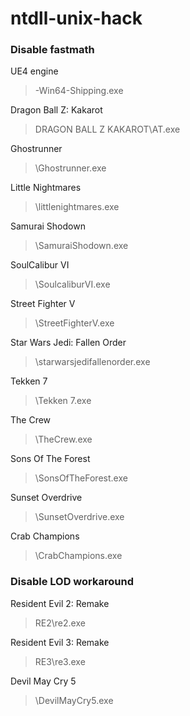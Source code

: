 # ntdll-unix-hack


### Disable fastmath
UE4 engine
> -Win64-Shipping.exe

Dragon Ball Z: Kakarot
> DRAGON BALL Z KAKAROT\\AT.exe

Ghostrunner
> \\Ghostrunner.exe

Little Nightmares
> \\littlenightmares.exe

Samurai Shodown
> \\SamuraiShodown.exe

SoulCalibur VI
> \\SoulcaliburVI.exe

Street Fighter V
> \\StreetFighterV.exe

Star Wars Jedi: Fallen Order
> \\starwarsjedifallenorder.exe

Tekken 7
> \\Tekken 7.exe

The Crew
> \\TheCrew.exe

Sons Of The Forest
> \\SonsOfTheForest.exe

Sunset Overdrive
> \\SunsetOverdrive.exe

Crab Champions
> \\CrabChampions.exe

### Disable LOD workaround
Resident Evil 2: Remake
> RE2\\re2.exe

Resident Evil 3: Remake
> RE3\\re3.exe

Devil May Cry 5
> \\DevilMayCry5.exe

